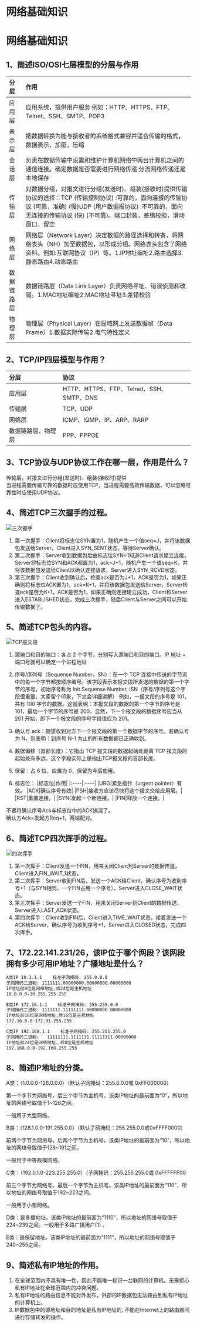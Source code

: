 # 网络基础知识


# 网络基础知识

## 1、简述ISO/OSI七层模型的分层与作用
|分层|作用|
|:----|:----|
|应用层|应用系统，提供用户服务 例如：HTTP、HTTPS、FTP、Telnet、SSH、SMTP、POP3|
|表示层|把数据转换为能与接收者的系统格式兼容并适合传输的格式，数据表示，加密，压缩|
|会话层|负责在数据传输中设置和维护计算机网络中两台计算机之间的通信连接。确定数据是否需要进行网络传递 分流网络传递还是本地保存|
|传输层|对数据分组，对报文进行分组(发送时)、组装(接收时)提供传输协议的选择：TCP (传输控制协议) :可靠的，面向连接的传输协议 (可靠，准确) (慢)UDP (用户数据报协议) :不可靠的，面向无连接的传输协议 (快) (不可靠)。端口封装，差错校验，滑动窗口，留空|
|网络层|网络层（Network Layer）决定数据的路径选择和转寄，将网络表头（NH）加至数据包，以形成分组。网络表头包含了网络资料。例如:互联网协议（IP）等。1.IP地址编址2.路由选择3.静态路由4.动态路由
|数据链路层|数据链路层（Data Link Layer）负责网络寻址、错误侦测和改错。1.MAC地址编址2.MAC地址寻址3.差错校验|
|物理层|物理层（Physical Layer）在局域网上发送数据帧（Data Frame）1.数据实际传输2.电气特性定义|

## 2、TCP/IP四层模型与作用？
|分层|协议|
|:----|:----|
|应用层|HTTP、HTTPS、FTP、Telnet、SSH、SMTP、DNS|
|传输层|TCP、UDP|
|网络层|ICMP、IGMP、IP、ARP、RARP|
|数据链路层、物理层|PPP、PPPOE|
## 3、TCP协议与UDP协议工作在哪一层，作用是什么？
传输层，对报文进行分组(发送时)、组装(接收时)提供  
当进程需要传输可靠的数据时应使用TCP，当进程需要高效传输数据，可以忽略可靠性时应使用UDP协议。
## 4、简述TCP三次握手的过程。  

![三次握手](/images/tcp1.gif)  
  
1. 第一次握手：Client将标志位SYN置为1，随机产生一个值seq=J，并将该数据包发送给Server，Client进入SYN_SENT状态，等待Server确认。
2. 第二次握手：Server收到数据包后由标志位SYN=1知道Client请求建立连接，Server将标志位SYN和ACK都置为1，ack=J+1，随机产生一个值seq=K，并将该数据包发送给Client以确认连接请求，Server进入SYN_RCVD状态。
3. 第三次握手：Client收到确认后，检查ack是否为J+1，ACK是否为1，如果正确则将标志位ACK置为1，ack=K+1，并将该数据包发送给Server，Server检查ack是否为K+1，ACK是否为1，如果正确则连接建立成功，Client和Server进入ESTABLISHED状态，完成三次握手，随后Client与Server之间可以开始传输数据了。

## 5、简述TCP包头的内容。
![TCP报文段](/images/tcp.png)  
  
1. 源端口和目的端口：各占 2 个字节，分别写入源端口和目的端口。IP 地址 + 端口号就可以确定一个进程地址
2. 序号/序列号（Sequense Number，SN）：在一个 TCP 连接中传送的字节流中的每一个字节都按顺序编号。该字段表示本报文段所发送的数据的第一个字节的序号。初始序号称为 Init Sequense Number, ISN（序号/序列号这个字段很重要，大家留个印象，下文会详细讲解）
例如，一报文段的序号是 101，共有 100 字节的数据。这就表明：本报文段的数据的第一个字节的序号是 101，最后一个字节的序号是 200。显然，下一个报文段的数据序号应当从 201 开始，即下一个报文段的序号字段值应为 201。

3. 确认号 ack：期望收到对方下一个报文段的第一个数据字节的序号。若确认号为 N，则表明：到序号 N-1 为止的所有数据都已正确收到。
4. 数据偏移（首部长度）：它指出 TCP 报文段的数据起始处距离 TCP 报文段的起始处有多远。这个字段实际上是指出TCP报文段的首部长度。
5. 保留：占 6 位，应置为 0，保留为今后使用。
6. 标志位：
|标志位|作用|
|:----|:----|
|URG|紧急指针（urgent pointer）有效。
|ACK|确认序号有效|
|PSH|接收方应该尽快将这个报文交给应用层。|
|RST|重置连接。|
|SYN|发起一个新连接。|
|FIN|释放一个连接。|
  
不要将确认序号Ack与标志位中的ACK搞混了。  
确认方Ack=发起方Req+1，两端配对。

## 6、简述TCP四次挥手的过程。
![四次挥手](/images/tcp2.gif)  
  
1. 第一次挥手：Client发送一个FIN，用来关闭Client到Server的数据传送，Client进入FIN_WAIT_1状态。
2. 第二次挥手：Server收到FIN后，发送一个ACK给Client，确认序号为收到序号+1（与SYN相同，一个FIN占用一个序号），Server进入CLOSE_WAIT状态。
3. 第三次挥手：Server发送一个FIN，用来关闭Server到Client的数据传送，Server进入LAST_ACK状态。
4. 第四次挥手：Client收到FIN后，Client进入TIME_WAIT状态，接着发送一个ACK给Server，确认序号为收到序号+1，Server进入CLOSED状态，完成四次挥手。  

## 7、172.22.141.231/26，该IP位于哪个网段？该网段拥有多少可用IP地址？广播地址是什么？
```sh
A类IP 10.1.1.1    标准子网掩码: 255.0.0.0
子网掩码二进制: 1111111.00000000.00000000.00000000
IP地址前8位是网络地址,后24位是主机地址
10.0.0.0-10.255.255.255
```
```sh
B类IP 172.16.1.1    标准子网掩码: 255.255.0.0
子网掩码二进制: 1111111.11111111.00000000.00000000
IP地址前16位是网络地址,后16位是主机地址
172.16.0.0-172.31.255.255
```
```sh
C类IP 192.168.1.1    标准子网掩码: 255.255.255.0
子网掩码二进制:   11111111.1111111.11111111.00000000
IP地址前24位是网络地址，后8位是主机地址
192.168.0.0-192.168.255.255
```

## 8、简述IP地址的分类。
A类：（1.0.0.0-126.0.0.0）（默认子网掩码：255.0.0.0或 0xFF000000）  
  
第一个字节为网络号，后三个字节为主机号。该类IP地址的最前面为“0”，所以地址的网络号取值于1~126之间。  
  
一般用于大型网络。  
  
B类：（128.1.0.0-191.255.0.0）（默认子网掩码：255.255.0.0或0xFFFF0000）  
  
前两个字节为网络号，后两个字节为主机号。该类IP地址的最前面为“10”，所以地址的网络号取值于128~191之间。  
  
一般用于中等规模网络。  
  
C类：（192.0.1.0-223.255.255.0）（子网掩码：255.255.255.0或 0xFFFFFF00  
  
前三个字节为网络号，最后一个字节为主机号。该类IP地址的最前面为“110”，所以地址的网络号取值于192~223之间。  
  
一般用于小型网络。  
  
D类：是多播地址。该类IP地址的最前面为“1110”，所以地址的网络号取值于224~239之间。一般用于多路广播用户[1] 。  
  
E类：是保留地址。该类IP地址的最前面为“1111”，所以地址的网络号取值于240~255之间。  
## 9、简述私有IP地址的作用。
1. 在全球范围内不具有唯一性，因此不能唯一标识一台联网的计算机。无需担心私有IP地址在全球范围内的冲突问题。
2. 私有IP地址的路由信息不能对外发布，外部的IP数据包无法路由到私有IP地址的计算机上。
3. IP数据包中的源地址和目的地址是私有IP地址的, 不能在Internet上的路由器间进行存储转发的操作。
